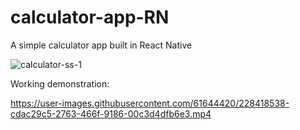 # calculator-app-RN
A simple calculator app built in React Native

![calculator-ss-1](https://github.com/user-attachments/assets/0126b397-57f3-43ed-bd03-6eba24a42ed5)

Working demonstration:

https://user-images.githubusercontent.com/61644420/228418538-cdac29c5-2763-466f-9186-00c3d4dfb6e3.mp4
